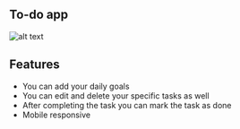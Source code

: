 ## To-do app 

![alt text](https://i.ibb.co/g93bRxy/To-do-app-1.png)

## Features
+ You can add your daily goals
+ You can edit and delete your specific tasks as well
+ After completing the task you can mark the task as done
+ Mobile responsive